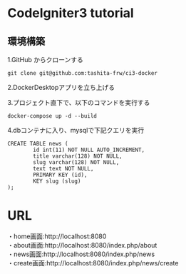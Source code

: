 # CodeIgniter3 tutorial  

## 環境構築  

1.GitHub からクローンする
```
git clone git@github.com:tashita-frw/ci3-docker
```  

2.DockerDesktopアプリを立ち上げる  

3.プロジェクト直下で、以下のコマンドを実行する  
```
docker-compose up -d --build
```

4.dbコンテナに入り、mysqlで下記クエリを実行
```
CREATE TABLE news (
        id int(11) NOT NULL AUTO_INCREMENT,
        title varchar(128) NOT NULL,
        slug varchar(128) NOT NULL,
        text text NOT NULL,
        PRIMARY KEY (id),
        KEY slug (slug)
);
```

# URL  
・home画面:http://localhost:8080  
・about画面:http://localhost:8080/index.php/about  
・news画面:http://localhost:8080/index.php/news  
・create画面:http://localhost:8080/index.php/news/create  
  
